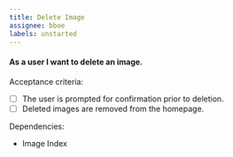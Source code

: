 ```yaml
---
title: Delete Image
assignee: bboe
labels: unstarted
---
```


#### As a user I want to delete an image.

Acceptance criteria:
- [ ] The user is prompted for confirmation prior to deletion.
- [ ] Deleted images are removed from the homepage.

Dependencies:
- Image Index
